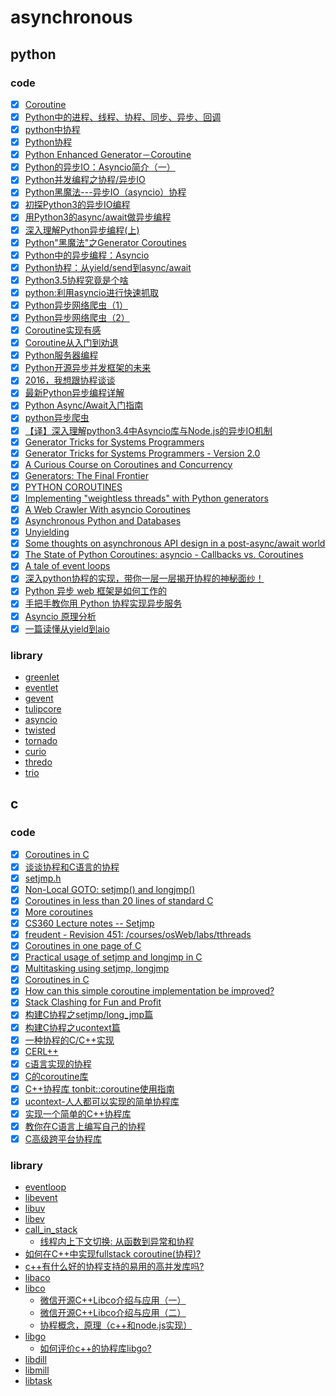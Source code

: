 # asynchronous

## python

### code

- [x] [Coroutine](https://en.wikipedia.org/wiki/Coroutine)
- [x] [Python中的进程、线程、协程、同步、异步、回调](http://python.jobbole.com/81692/)
- [x] [python中协程](http://python.jobbole.com/87156/)
- [x] [Python协程](http://python.jobbole.com/87767/)
- [x] [Python Enhanced Generator－Coroutine](http://python.jobbole.com/88143/)
- [x] [Python的异步IO：Asyncio简介（一）](http://python.jobbole.com/87541/)
- [x] [Python并发编程之协程/异步IO](http://python.jobbole.com/87202/)
- [x] [Python黑魔法---异步IO（asyncio）协程](http://python.jobbole.com/87310/)
- [x] [初探Python3的异步IO编程](http://python.jobbole.com/84025/)
- [x] [用Python3的async/await做异步编程](http://python.jobbole.com/88427/)
- [x] [深入理解Python异步编程(上)](http://python.jobbole.com/88291/)
- [x] [Python"黑魔法"之Generator Coroutines](http://python.jobbole.com/85117/)
- [x] [Python中的异步编程：Asyncio](http://python.jobbole.com/87988/)
- [x] [Python协程：从yield/send到async/await](http://python.jobbole.com/86069/)
- [x] [Python3.5协程究竟是个啥](http://python.jobbole.com/86481/)
- [x] [python:利用asyncio进行快速抓取](http://blog.jobbole.com/63897/)
- [x] [Python异步网络爬虫（1）](http://python.jobbole.com/86727/)
- [x] [Python异步网络爬虫（2）](http://python.jobbole.com/86795/)
- [x] [Coroutine实现有感](https://www.douban.com/note/11552969/)
- [x] [Coroutine从入门到劝退](https://zhuanlan.zhihu.com/p/25513336)
- [x] [Python服务器编程](https://zhuanlan.zhihu.com/p/30056870)
- [x] [Python开源异步并发框架的未来](https://segmentfault.com/a/1190000000471602)
- [x] [2016，我想跟协程谈谈](http://www.jianshu.com/p/9330e6d61f34)
- [x] [最新Python异步编程详解](http://www.jianshu.com/p/b036e6e97c18)
- [x] [Python Async/Await入门指南](https://zhuanlan.zhihu.com/p/27258289)
- [x] [python异步爬虫](http://blog.csdn.net/whuhan2013/article/details/52529477)
- [x] [【译】深入理解python3.4中Asyncio库与Node.js的异步IO机制](http://xidui.github.io/2015/10/29/%E6%B7%B1%E5%85%A5%E7%90%86%E8%A7%A3python3-4-Asyncio%E5%BA%93%E4%B8%8ENode-js%E7%9A%84%E5%BC%82%E6%AD%A5IO%E6%9C%BA%E5%88%B6/)
- [x] [Generator Tricks for Systems Programmers](http://www.dabeaz.com/generators/)
- [x] [Generator Tricks for Systems Programmers - Version 2.0](http://www.dabeaz.com/generators-uk/)
- [x] [A Curious Course on Coroutines and Concurrency](http://www.dabeaz.com/coroutines/)
- [x] [Generators: The Final Frontier](http://www.dabeaz.com/finalgenerator/)
- [x] [PYTHON COROUTINES](https://blog.thumbtack.net/python-coroutines/)
- [x] [Implementing "weightless threads" with Python generators](https://www.ibm.com/developerworks/library/l-pythrd/index.html)
- [x] [A Web Crawler With asyncio Coroutines](http://aosabook.org/en/500L/a-web-crawler-with-asyncio-coroutines.html)
- [x] [Asynchronous Python and Databases](http://techspot.zzzeek.org/2015/02/15/asynchronous-python-and-databases/)
- [x] [Unyielding](https://glyph.twistedmatrix.com/2014/02/unyielding.html)
- [x] [Some thoughts on asynchronous API design in a post-async/await world](https://vorpus.org/blog/some-thoughts-on-asynchronous-api-design-in-a-post-asyncawait-world/)
- [x] [The State of Python Coroutines: asyncio - Callbacks vs. Coroutines](http://www.andy-pearce.com/blog/posts/2016/Jul/the-state-of-python-coroutines-asyncio-callbacks-vs-coroutines/)
- [x] [A tale of event loops](https://github.com/AndreLouisCaron/a-tale-of-event-loops)
- [x] [深入python协程的实现，带你一层一层揭开协程的神秘面纱！](https://zhuanlan.zhihu.com/p/33739573)
- [x] [Python 异步 web 框架是如何工作的](https://zhuanlan.zhihu.com/p/42044997)
- [x] [手把手教你用 Python 协程实现异步服务](https://zhuanlan.zhihu.com/p/44881193)
- [x] [Asyncio 原理分析](https://zhuanlan.zhihu.com/p/28993491)
- [x] [一篇读懂从yield到aio](https://zhuanlan.zhihu.com/p/33564934)

### library

- [greenlet](https://github.com/gaoxinge/bible/tree/master/asynchronous/greenlet)
- [eventlet](https://github.com/gaoxinge/bible/tree/master/asynchronous/eventlet)
- [gevent](https://github.com/gaoxinge/bible/tree/master/asynchronous/gevent)
- [tulipcore](https://github.com/gaoxinge/bible/tree/master/asynchronous/tulipcore)
- [asyncio](https://github.com/gaoxinge/bible/tree/master/asynchronous/asyncio)
- [twisted](https://github.com/gaoxinge/bible/tree/master/asynchronous/twisted)
- [tornado](https://github.com/gaoxinge/bible/tree/master/asynchronous/tornado)
- [curio](https://github.com/gaoxinge/bible/tree/master/asynchronous/curio)
- [thredo](https://github.com/gaoxinge/bible/tree/master/asynchronous/thredo)
- [trio](https://github.com/gaoxinge/bible/tree/master/asynchronous/trio)

## c

### code

- [x] [Coroutines in C](https://www.chiark.greenend.org.uk/~sgtatham/coroutines.html)
- [x] [谈谈协程和C语言的协程](http://www.yeolar.com/note/2013/02/17/coroutines/)
- [x] [setjmp.h](https://en.wikipedia.org/wiki/Setjmp.h)
- [x] [Non-Local GOTO: setjmp() and longjmp()](http://www.csl.mtu.edu/cs4411.ck/www/NOTES/non-local-goto/)
- [x] [Coroutines in less than 20 lines of standard C](https://fanf.livejournal.com/105413.html)
- [x] [More coroutines](https://fanf.livejournal.com/105655.html)
- [x] [CS360 Lecture notes -- Setjmp](http://web.eecs.utk.edu/~plank/plank/classes/cs360/360/notes/Setjmp/lecture.html)
- [x] [freudent - Revision 451: /courses/osWeb/labs/tthreads](http://robust.cs.utep.edu/freudent/courses/osWeb/labs/tthreads/)
- [x] [Coroutines in one page of C](https://www.embeddedrelated.com/showarticle/455.php)
- [x] [Practical usage of setjmp and longjmp in C](https://stackoverflow.com/questions/14685406/practical-usage-of-setjmp-and-longjmp-in-c)
- [x] [Multitasking using setjmp, longjmp](https://stackoverflow.com/questions/2560792/multitasking-using-setjmp-longjmp)
- [x] [Coroutines in C](https://codereview.stackexchange.com/questions/79415/coroutines-in-c)
- [x] [How can this simple coroutine implementation be improved?](https://codereview.stackexchange.com/questions/30214/how-can-this-simple-coroutine-implementation-be-improved)
- [x] [Stack Clashing for Fun and Profit](https://nullprogram.com/blog/2017/06/21/)
- [x] [构建C协程之setjmp/long_jmp篇](https://blog.csdn.net/kobejayandy/article/details/41779821)
- [x] [构建C协程之ucontext篇](https://blog.csdn.net/kobejayandy/article/details/41779837)
- [x] [一种协程的C/C++实现](https://github.com/roxma/cpp_learn/blob/master/cpp/linux_programming/coroutine/README.zh_CN.md)
- [x] [CERL++](https://zhuanlan.zhihu.com/p/19945225)
- [x] [c语言实现的协程](https://www.cnblogs.com/adinosaur/p/5889014.html)
- [x] [C的coroutine库](https://blog.codingnow.com/2012/07/c_coroutine.html)
- [x] [C++协程库 tonbit::coroutine使用指南](https://my.oschina.net/attobit/blog/753962)
- [x] [ucontext-人人都可以实现的简单协程库](https://blog.csdn.net/qq910894904/article/details/41911175)
- [x] [实现一个简单的C++协程库](http://www.cnblogs.com/catch/p/3617962.html)
- [x] [教你在C语言上编写自己的协程](https://segmentfault.com/a/1190000008209051)
- [x] [C高级跨平台协程库](http://www.cnblogs.com/life2refuel/p/5888726.html)

### library

- [eventloop](https://github.com/robbie-cao/note/blob/master/eventloop.md)
- [libevent](https://github.com/libevent/libevent)
- [libuv](https://github.com/libuv/libuv)
- [libev](https://github.com/kindy/libev)
- [call_in_stack](https://github.com/yuanzhubi/call_in_stack/wiki/Welcome-to-call_in_stack)
  - [线程内上下文切换: 从函数到异常和协程](https://zhuanlan.zhihu.com/stack)
- [如何在C++中实现fullstack coroutine(协程)?](https://www.zhihu.com/question/36893293)
- [c++有什么好的协程支持的易用的高并发库吗?](https://www.zhihu.com/question/36150312)
- [libaco](https://github.com/hnes/libaco)
- [libco](https://github.com/Tencent/libco)
  - [微信开源C++Libco介绍与应用（一）](https://zhuanlan.zhihu.com/p/51078499)
  - [微信开源C++Libco介绍与应用（二）](https://zhuanlan.zhihu.com/p/51081816)
  - [协程概念，原理（c++和node.js实现）](https://cnodejs.org/topic/58ddd7a303d476b42d34c911)
- [libgo](https://github.com/yyzybb537/libgo)
  - [如何评价c++的协程库libgo?](https://www.zhihu.com/question/51817323)
- [libdill](https://github.com/sustrik/libdill)
- [libmill](https://github.com/sustrik/libmill)
- [libtask](https://swtch.com/libtask/)